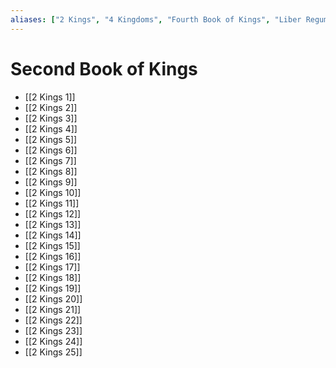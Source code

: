 ```yaml
---
aliases: ["2 Kings", "4 Kingdoms", "Fourth Book of Kings", "Liber Regum Quartus, Secundum Hebraeos Secundus Malachim", "Melachim Bet", "Second Book of Kings", "Second Kings", "Βασιλειῶν Δʹ", "מלכים ב"]
---
```



# Second Book of Kings
- [[2 Kings 1]]
- [[2 Kings 2]]
- [[2 Kings 3]]
- [[2 Kings 4]]
- [[2 Kings 5]]
- [[2 Kings 6]]
- [[2 Kings 7]]
- [[2 Kings 8]]
- [[2 Kings 9]]
- [[2 Kings 10]]
- [[2 Kings 11]]
- [[2 Kings 12]]
- [[2 Kings 13]]
- [[2 Kings 14]]
- [[2 Kings 15]]
- [[2 Kings 16]]
- [[2 Kings 17]]
- [[2 Kings 18]]
- [[2 Kings 19]]
- [[2 Kings 20]]
- [[2 Kings 21]]
- [[2 Kings 22]]
- [[2 Kings 23]]
- [[2 Kings 24]]
- [[2 Kings 25]]

